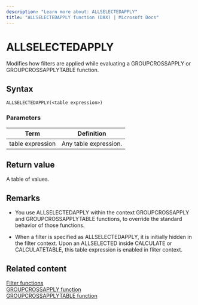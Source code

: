 ```yaml
---
description: "Learn more about: ALLSELECTEDAPPLY"
title: "ALLSELECTEDAPPLY function (DAX) | Microsoft Docs"
---
```

# ALLSELECTEDAPPLY

Modifies how filters are applied while evaluating a GROUPCROSSAPPLY or GROUPCROSSAPPLYTABLE function.
  
## Syntax  
  
```dax
ALLSELECTEDAPPLY(<table expression>)
```
  
### Parameters  
  
|Term|Definition|
|--------|--------------|
|table expression|Any table expression.|
  
## Return value

A table of values.
  
## Remarks

- You use ALLSELECTEDAPPLY within the context GROUPCROSSAPPLY and GROUPCROSSAPPLYTABLE functions, to override the standard behavior of those functions.

- When a filter is specified as ALLSELECTEDAPPLY, it is initially hidden in the filter context. Upon an ALLSELECTED inside CALCULATE or CALCULATETABLE, this table expression is enabled in fliter context.

## Related content

[Filter functions](filter-functions-dax.md)  
[GROUPCROSSAPPLY function](groupcrossapply-function-dax.md)  
[GROUPCROSSAPPLYTABLE function](groupcrossapplytable-function-dax.md)  
